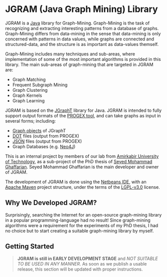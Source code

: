 # JGRAM (Java Graph Mining) Library

JGRAM is a [Java](https://en.wikipedia.org/wiki/Java_(programming_language)) library for Graph-Mining. Graph-Mining is the task of recognizing and extracting 
interesting patterns from a database of graphs. Graph-Mining differs from data-mining in the sense that data-mining is only concerned with patterns in data values, while graphs are connected and structured-data, and the structure is as important as data-values themself.

Graph-Mining includes many techniques and sub-areas, where implementation of some of the most important algorithms is provided in this library. The main sub-areas of graph-mining that are targeted in JGRAM are:
 - Graph Matching
 - Frequent Subgraph Mining
 - Graph Clustering
 - Graph Kernels
 - Graph Learning

JGRAM is based on the [JGraphT](https://jgrapht.org) library for Java. 
JGRAM is intended to fully support output formats of the [PROGEX tool](https://github.com/ghaffarian/progex), and can take graphs as input in several forms; including:
 - [Graph objects](https://jgrapht.org/javadoc/org/jgrapht/Graph.html) of JGraphT
 - [DOT](https://en.wikipedia.org/wiki/DOT_\(graph_description_language\)) files (output from PROGEX)
 - [JSON](https://en.wikipedia.org/wiki/JSON) files (output from PROGEX)
 - Graph Databases (e.g. [Neo4J](https://neo4j.com))

This is an internal project by members of our lab from [Amirkabir University of Technology](http://aut.ac.ir), as a sub-project of the PhD thesis of [Seyed Mohammad Ghaffarian](http://linkedin.com/in/smghaffarian). Seyed Mohammad Ghaffarian is the main developer and owner of JGRAM.

The development of JGRAM is done using the [Netbeans IDE](https://netbeans.org), with an [Apache Maven](https://maven.apache.org) project structure, under the terms of the [LGPL-v3.0](https://www.gnu.org/licenses/lgpl-3.0.en.html) license.


## Why We Developed JGRAM?

Surprisingly, searching the Internet for an open-source graph-mining library in a popular 
programming-language had no result! Since graph-mining algorithms were a requirement for 
the experiments of my PhD thesis, I had no choice but to start creating a suitable graph-mining 
library by myself.


## Getting Started

> **JGRAM is still in EARLY DEVELOPMENT STAGE** and *NOT SUITABLE TO BE USED IN ANY MANNER*.
> As soon as we publish a usable release, this section will be updated with proper instructions.
